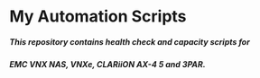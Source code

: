 #                           My Automation Scripts                           #
##### This repository contains health check and capacity scripts for #####
#####           EMC VNX NAS, VNXe, CLARiiON AX-4 5 and 3PAR.         #####
    
